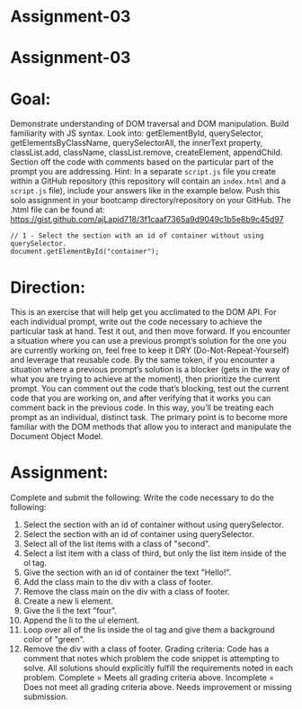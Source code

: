 ﻿# Assignment-03
# Assignment-03

# Goal:
Demonstrate understanding of DOM traversal and DOM manipulation. Build familiarity with JS syntax. Look into: getElementById, querySelector, getElementsByClassName, querySelectorAll, the innerText property, classList.add, className, classList.remove, createElement, appendChild. Section off the code with comments based on the particular part of the prompt you are addressing. 
Hint:
In a separate `script.js` file you create within a GitHub repository (this repository will contain an `index.html` and a `script.js` file), include your answers like in the example below. Push this solo assignment in your bootcamp directory/repository on your GitHub.
The .html file can be found at: https://gist.github.com/ajLapid718/3f1caaf7365a9d9049c1b5e8b9c45d97
```
// 1 - Select the section with an id of container without using querySelector.
document.getElementById("container");
```
# Direction:
This is an exercise that will help get you acclimated to the DOM API. For each individual prompt, write out the code necessary to achieve the particular task at hand. Test it out, and then move forward. If you encounter a situation where you can use a previous prompt’s solution for the one you are currently working on, feel free to keep it DRY (Do-Not-Repeat-Yourself) and leverage that reusable code. By the same token, if you encounter a situation where a previous prompt’s solution is a blocker (gets in the way of what you are trying to achieve at the moment), then prioritize the current prompt. You can comment out the code that’s blocking, test out the current code that you are working on, and after verifying that it works you can comment back in the previous code. In this way, you’ll be treating each prompt as an individual, distinct task. The primary point is to become more familiar with the DOM methods that allow you to interact and manipulate the Document Object Model.

# Assignment:
Complete and submit the following:
Write the code necessary to do the following:
1) Select the section with an id of container without using querySelector.
2) Select the section with an id of container using querySelector.
3) Select all of the list items with a class of "second".
4) Select a list item with a class of third, but only the list item inside of the ol tag.
5) Give the section with an id of container the text "Hello!".
6) Add the class main to the div with a class of footer.
7) Remove the class main on the div with a class of footer.
8) Create a new li element.
9) Give the li the text "four".
10) Append the li to the ul element.
12) Loop over all of the lis inside the ol tag and give them a background color of "green".
13) Remove the div with a class of footer.
Grading criteria:
Code has a comment that notes which problem the code snippet is attempting to solve.
All solutions should explicitly fulfill the requirements noted in each problem.
Complete = Meets all grading criteria above.
Incomplete = Does not meet all grading criteria above. Needs improvement or missing submission.
